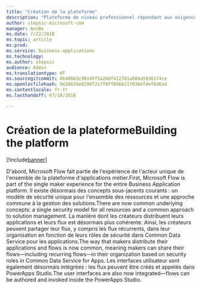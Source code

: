 ```yaml
---
title: "Création de la plateforme"
description: "Plateforme de niveau professionnel répondant aux exigences de cycle de vie et de conformité des créateurs et des administrateurs."
author: stepsic-microsoft-com
manager: AnnBe
ms.date: 7/22/2018
ms.topic: article
ms.prod: 
ms.service: business-applications
ms.technology: 
ms.author: stepsic
audience: Admin
ms.translationtype: HT
ms.sourcegitcommit: 0b40bb3c98145f5a260f412701a884a5936174ce
ms.openlocfilehash: 9e2663de6290f2c7f0ff89bb217036efdef836ad
ms.contentlocale: fr-fr
ms.lasthandoff: 07/18/2018

---
```

# <a name="building-the-platform"></a><span data-ttu-id="7f5d6-103">Création de la plateforme</span><span class="sxs-lookup"><span data-stu-id="7f5d6-103">Building the platform</span></span>


[!include[banner](../../includes/banner.md)]

<span data-ttu-id="7f5d6-104">D'abord, Microsoft Flow fait partie de l'expérience de l'acteur unique de l'ensemble de la plateforme d'applications métier.</span><span class="sxs-lookup"><span data-stu-id="7f5d6-104">First, Microsoft Flow is part of the single maker experience for the entire Business Application platform.</span></span> <span data-ttu-id="7f5d6-105">Il existe désormais des concepts sous-jacents courants : un modèle de sécurité unique pour l'ensemble des ressources et une approche commune à la gestion des solutions.</span><span class="sxs-lookup"><span data-stu-id="7f5d6-105">There are now common underlying concepts: a single security model for all resources and a common approach to solution management.</span></span> <span data-ttu-id="7f5d6-106">La manière dont les créateurs distribuent leurs applications et leurs flux est désormais plus cohérente. Ainsi, les créateurs peuvent partager leur flux, y compris les flux récurrents, dans leur organisation en fonction de leurs rôles de sécurité dans Common Data Service pour les applications.</span><span class="sxs-lookup"><span data-stu-id="7f5d6-106">The way that makers distribute their applications and flows is now common, meaning makers can share their flows—including recurring flows—in their organization based on security roles in Common Data Service for Apps.</span></span> <span data-ttu-id="7f5d6-107">Les interfaces utilisateur sont également désormais intégrées : les flux peuvent être créés et appelés dans PowerApps Studio.</span><span class="sxs-lookup"><span data-stu-id="7f5d6-107">The user interfaces are also now integrated—flows can be authored and invoked inside the PowerApps Studio.</span></span>

